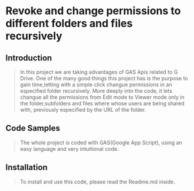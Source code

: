 # Revoke and change permissions to different folders and files recursively

## Introduction

> In this project we are taking advantages of GAS Apis related to G Drive. One of the many good things this project has is the purpose to gain time,letting with a simple click changue permissions in an especified folder recursively.
More deeply into the code, it lets changue all the permissions from Edit mode to Viewer mode only in the folder,subfolders and files where whose users are being shared with, previously especified by the URL of the folder.

## Code Samples

> The whole project is coded with GAS(Google App Script), using an easy language and very intuitional code.

## Installation

> To install and use this code, please read the Readme.md inside.
